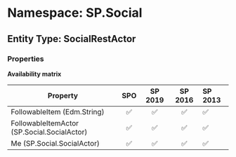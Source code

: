 # Namespace: SP.Social

## Entity Type: SocialRestActor

### Properties

**Availability matrix**

Property | SPO | SP 2019 | SP 2016 | SP 2013
----------|:---:|:-------:|:-------:|:-------
FollowableItem (Edm.String) | ✅ | ✅ | ✅ | ✅
FollowableItemActor (SP.Social.SocialActor) | ✅ | ✅ | ✅ | ✅
Me (SP.Social.SocialActor) | ✅ | ✅ | ✅ | ✅

